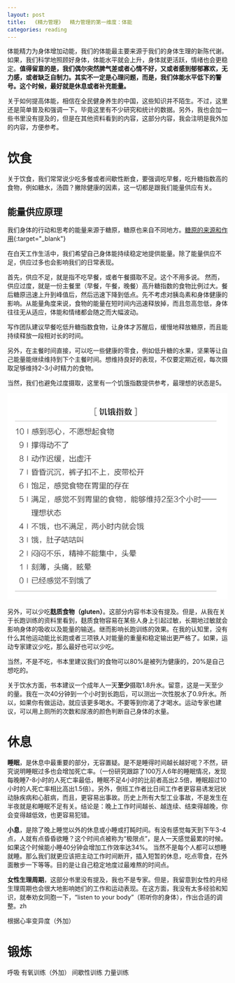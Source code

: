 ```yaml
---
layout: post
title:  《精力管理》  精力管理的第一维度：体能
categories: reading
---
```


体能精力为身体增加动能，我们的体能最主要来源于我们的身体生理的新陈代谢。如果，我们科学地照顾好身体，体能水平就会上升，身体就更活跃，情绪也会更稳定。**值得留意的是，我们偶尔突然脾气差或者心情不好，又或者感到郁郁寡欢，无力感，或者缺乏自制力。其实不一定是心理问题，而是，我们体能水平低下的警号。这个时候，最好就是休息或者补充能量。**

关于如何提高体能，相信在全民健身养生的中国，这些知识并不陌生。不过，这里还是简单普及和强调一下。毕竟这里有不少研究和统计的数据。另外，我也会加一些书里没有提及的，但是在其他资料看到的内容，这部分内容，我会注明是我外加的内容，方便参考。

# 饮食

关于饮食，我们常常说少吃多餐或者间歇性断食，要强调吃早餐，吃升糖指数高的食物，例如糖水，汤圆？撇除健康的因素，这一切都是跟我们能量供应有关。

## 能量供应原理

我们身体的行动和思考的能量来源于糖原，糖原也来自不同地方。[糖原的来源和作用](https://chatgpt.com/share/6797efbd-cb38-800c-a4e1-eb003654e9f2){:target="_blank"}

在白天工作生活中，我们希望自己身体能持续稳定地提供能量。除了能量供应不足，供应过多也会影响我们的日常表现。

首先，供应不足，就是指不吃早餐，或者午餐摄取不足。这个不用多说。
然而，供应过度，就是一份主餐里（早餐，午餐，晚餐）高升糖指数的食物比例过大。餐后糖原迅速上升到峰值后，然后迅速下降到低点。先不考虑对胰岛素和身体健康的影响。从能量角度来说，食物的能量在短时间内迅速释放掉，而且忽高忽低，身体往往无从适应，体能和情绪都会随之而大幅波动。

写作团队建议早餐吃低升糖指数食物，让身体才苏醒后，缓慢地释放糖原，而且能持续释放一段相对长的时间。

另外，在主餐时间直接，可以吃一些健康的零食，例如低升糖的水果，坚果等让自己能量能继续维持到下个主餐时间。想维持良好的表现，不仅要定期近视，每次摄取足够维持2-3小时精力的食物。

当然，我们也避免过度摄取，这里有一个饥饿指数提供参考，最理想的状态是5。

![精力管理-饥饿指数.png](/assets/%E7%B2%BE%E5%8A%9B%E7%AE%A1%E7%90%86-%E9%A5%A5%E9%A5%BF%E6%8C%87%E6%95%B0.png)

另外，可以少吃**麸质食物（gluten）**。这部分内容书本没有提及。但是，从我在关于长跑训练的资料里看到，麸质食物容易在某些人身上引起过敏，长期地过敏就会影响身体的吸收以及能量的输送。继而影响长跑训练的效果。在我的认知里，没有什么其他运动能比长跑或者三项铁人对能量的重量和稳定输出更严格了。如果，运动专家建议少吃，那么最好也可以少吃。

当然，不是不吃，书本里建议我们的食物可以80%是被列为健康的，20%是自己想吃的。

关于饮水方面，书本建议一个成年人一天**至少**摄取1.8升水。留意，这是一天至少的量。我在一次40分钟到一个小时到长跑后，可以测出一次性脱水了0.9升水。所以，如果你有做运动，就应该更多喝水。不要等到你渴了才喝水。运动专家也建议，可以用上厕所的次数和尿液的颜色判断自己身体的水量。


# 休息

**睡眠**，是休息中最重要的部分，无容置疑。是不是睡得时间越长越好呢？不然，研究说明睡眠过多也会增加死亡率。（一份研究跟踪了100万人6年的睡眠情况，发现每晚睡7-8小时的人死亡率最低，睡眠不足4小时的比前者高出2.5倍，睡眠超过10小时的人死亡率相比高出1.5倍）。另外，倒班工作者比日间工作者更容易诱发冠状动脉疾病和心脏病，而且，更容易出事故。历史上所有大型工业事故，不是发生在半夜就是和睡眠不足有关。结论是：晚上工作时间越长、越连续、结束得越晚，你会变得越低效，也更容易犯错。

**小息**，是除了晚上睡觉以外的休息或小睡或打盹时间。有没有感觉每天到下午3-4点，人就有点昏昏欲睡？这个时间点被称为“极限点”，是人一天感觉最累的时候。如果这个时候能小睡40分钟会增加工作效率达34%。 当然不是每个人都可以想睡就睡。那么我们就更应该把主动工作时间断开，插入短暂的休息，吃点零食，在外面散步一下等等。目的是让自己稳定地度过最难熬的时间点。 

**女性生理周期**，这部分书里没有提及，我也不是专家。但是，我留意到女性的月经生理周期也会很大地影响她们的工作和运动表现。在这方面，我没有太多经验和知识，就奉劝女同胞一下，“listen to your body”（聆听你的身体），作出合适的调整。zh

根据心率变异度（外加）

# 锻炼

呼吸
有氧训练（外加）
间歇性训练
力量训练
<!--stackedit_data:
eyJoaXN0b3J5IjpbMTE1MTA0MzQyNywxMTEyNzUwMjk4LDQ2Nz
Y2MjQwNSwtMTMxODgwNzk5NywxNjgwMjY1NTA3XX0=
-->
